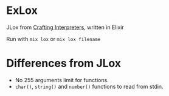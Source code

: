 # ExLox

JLox from [Crafting Interpreters](https://craftinginterpreters.com), written in Elixir

Run with `mix lox` or `mix lox filename`

# Differences from JLox

- No 255 arguments limit for functions.
- `char()`, `string()` and `number()` functions to read from stdin.